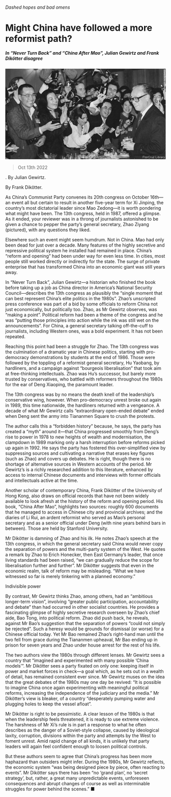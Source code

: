 ###### Dashed hopes and bad omens

# Might China have followed a more reformist path? 

##### In “Never Turn Back” and “China After Mao”, Julian Gewirtz and Frank Dikötter disagree 

![image](images/20221015_CUP006.jpg) 

> Oct 13th 2022 

. By Julian Gewirtz. 

By Frank Dikötter. 

As China’s Communist Party convenes its 20th congress on October 16th—an event all but certain to result in another five-year term for Xi Jinping, the country’s most dictatorial leader since Mao Zedong—it is worth pondering what might have been. The 13th congress, held in 1987, offered a glimpse. As it ended, your reviewer was in a throng of journalists astonished to be given a chance to pepper the party’s general secretary, Zhao Ziyang (pictured), with any questions they liked. 

Elsewhere such an event might seem humdrum. Not in China. Mao had only been dead for just over a decade. Many features of the highly secretive and repressive political system he installed had remained in place. China’s “reform and opening” had been under way for even less time. In cities, most people still worked directly or indirectly for the state. The surge of private enterprise that has transformed China into an economic giant was still years away. 

In “Never Turn Back”, Julian Gewirtz—a historian who finished the book before taking up a job as China director in America’s National Security Council—describes the 13th congress as plausibly the “single moment that can best represent China’s elite politics in the 1980s”. Zhao’s unscripted press conference was part of a bid by some officials to reform China not just economically, but politically too. Zhao, as Mr Gewirtz observes, was “making a point”. Political reform had been a theme of the congress and he was “putting those principles into action while the ink was still wet on the announcements”. For China, a general secretary talking off-the-cuff to journalists, including Western ones, was a bold experiment. It has not been repeated. 

Reaching this point had been a struggle for Zhao. The 13th congress was the culmination of a dramatic year in Chinese politics, starting with pro-democracy demonstrations by students at the end of 1986. Those were followed by the toppling of a reformist general secretary, Hu Yaobang, by hardliners, and a campaign against “bourgeois liberalisation” that took aim at free-thinking intellectuals. Zhao was Hu’s successor, but barely more trusted by conservatives, who battled with reformers throughout the 1980s for the ear of Deng Xiaoping, the paramount leader. 

The 13th congress was by no means the death knell of the leadership’s conservative wing, however. When pro-democracy unrest broke out again in 1989, this time nationwide, the hardliners returned with a vengeance. A decade of what Mr Gewirtz calls “extraordinary open-ended debate” ended when Deng sent the army into Tiananmen Square to crush the protests. 

The author calls this a “forbidden history” because, he says, the party has created a “myth” around it—that China progressed smoothly from Deng’s rise to power in 1978 to new heights of wealth and modernisation, the clampdown in 1989 marking only a harsh interruption before reforms picked up again in 1992. He says the party has fostered this over-simplified view by suppressing sources and cultivating a narrative that erases key figures (such as Zhao) and covers up debates. He is right, though there is no shortage of alternative sources in Western accounts of the period. Mr Gewirtz’s is a richly researched addition to this literature, enhanced by access to internal Chinese documents and interviews with former officials and intellectuals active at the time. 

Another scholar of contemporary China, Frank Dikötter of the University of Hong Kong, also draws on official records that have not been widely available to look afresh at the history of the reform and opening period. His book, “China After Mao”, highlights two sources: roughly 600 documents that he managed to access in Chinese city and provincial archives; and the diaries of Li Rui, an ardent reformist who served as Mao’s personal secretary and as a senior official under Deng (with nine years behind bars in between). Those are held by Stanford University.

Mr Dikötter is damning of Zhao and his ilk. He notes Zhao’s speech at the 13th congress, in which the general secretary said China would never copy the separation of powers and the multi-party system of the West. He quotes a remark by Zhao to Erich Honecker, then East Germany’s leader, that once living standards had been raised, “we can gradually reduce the scope for liberalisation further and further”. Mr Dikötter suggests that even in the economic realm, talk of reform may be misleading. “What we have witnessed so far is merely tinkering with a planned economy.”

Indivisible power

By contrast, Mr Gewirtz thinks Zhao, among others, had an “ambitious longer-term vision”, involving “greater public participation, accountability and debate” than had occurred in other socialist countries. He provides a fascinating glimpse of highly secretive research overseen by Zhao’s chief aide, Bao Tong, into political reform. Zhao did push back, he reveals, against Mr Bao’s suggestion that the separation of powers “could not simply be rejected”. Such a heresy would be grounds for dismissal (or worse) for a Chinese official today. Yet Mr Bao remained Zhao’s right-hand man until the two fell from grace during the Tiananmen upheaval, Mr Bao ending up in prison for seven years and Zhao under house arrest for the rest of his life. 

The two authors view the 1980s through different lenses. Mr Gewirtz sees a country that “imagined and experimented with many possible ‘China models’”. Mr Dikötter sees a party fixated on only one: keeping itself in power and market forces in check—a goal which, as he sets out in a wealth of detail, has remained consistent ever since. Mr Gewirtz muses on the idea that the great debates of the 1980s may one day be revived: “It is possible to imagine China once again experimenting with meaningful political reforms, increasing the independence of the judiciary and the media.” Mr Dikötter’s view is bleaker, of a country “desperately pumping water and plugging holes to keep the vessel afloat”. 

Mr Dikötter is right to be pessimistic. A clear lesson of the 1980s is that when the leadership feels threatened, it is ready to use extreme violence. The harshness of Mr Xi’s rule is in part a response to what he often describes as the danger of a Soviet-style collapse, caused by ideological laxity, corruption, divisions within the party and attempts by the West to foment unrest. Amid rapid change of all kinds, it is unlikely that party leaders will again feel confident enough to loosen political controls. 

But these authors seem to agree that China’s progress has been more haphazard than outsiders might infer. During the 1980s, Mr Gewirtz reflects, the economic system “was being designed piece by piece, often reacting to events”. Mr Dikötter says there has been “no ‘grand plan’, no ‘secret strategy’, but, rather, a great many unpredictable events, unforeseen consequences and abrupt changes of course as well as interminable struggles for power behind the scenes.” ■

